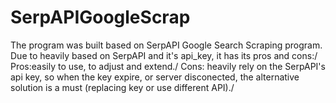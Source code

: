 # SerpAPIGoogleScrap
The program was built based on SerpAPI Google Search Scraping program. Due to heavily based on SerpAPI and it's api_key, it has its pros and cons:/
Pros:easily to use, to adjust and extend./
Cons: heavily rely on the SerpAPI's api key, so when the key expire, or server disconected, the alternative solution is a must (replacing key or use different API)./
